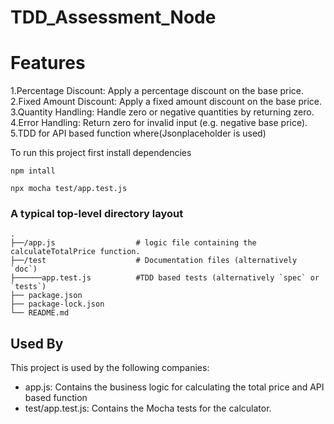 # TDD_Assessment_Node

# Features
1.Percentage Discount: Apply a percentage discount on the base price.
2.Fixed Amount Discount: Apply a fixed amount discount on the base price.
3.Quantity Handling: Handle zero or negative quantities by returning zero.
4.Error Handling: Return zero for invalid input (e.g. negative base price).
5.TDD for API based function where(Jsonplaceholder is used)

To run this project first install dependencies
```
npm intall

npx mocha test/app.test.js

```

### A typical top-level directory layout

    .
    ├──/app.js                  # logic file containing the calculateTotalPrice function.
    ├──/test                    # Documentation files (alternatively `doc`)
    ├──────app.test.js          #TDD based tests (alternatively `spec` or `tests`)
    ├── package.json          
    ├── package-lock.json          
    └── README.md



## Used By

This project is used by the following companies:

- app.js: Contains the business logic for calculating the total price and API based function
- test/app.test.js: Contains the Mocha tests for the calculator.
